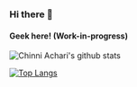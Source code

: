 ### Hi there 👋

#### Geek here! (Work-in-progress)

![Chinni Achari's github stats](https://github-readme-stats.vercel.app/api?username=PraneethKarnena&show_icons=true&hide_border=true&count_private=true&theme=dark&include_all_commits=true&show_owner=true)

[![Top Langs](https://github-readme-stats.vercel.app/api/top-langs/?username=PraneethKarnena&langs_count=8&show_icons=true&hide_border=true&count_private=true&theme=dark&include_all_commits=true&show_owner=true)](https://github.com/PraneethKarnena)

